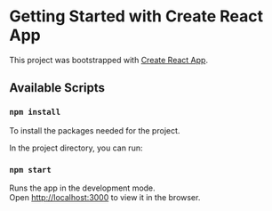 # Getting Started with Create React App

This project was bootstrapped with [Create React App](https://github.com/facebook/create-react-app).

## Available Scripts

### `npm install`
To install the packages needed for the project.

In the project directory, you can run:

### `npm start`

Runs the app in the development mode.\
Open [http://localhost:3000](http://localhost:3000) to view it in the browser.
